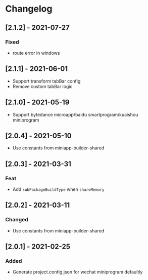 # Changelog

## [2.1.2] - 2021-07-27

### Fixed

- route error in windows

## [2.1.1] - 2021-06-01

- Support transform tabBar config
- Remove custom tabBar logic

## [2.1.0] - 2021-05-19

- Support bytedance microapp/baidu smartprogram/kuaishou miniprogram

## [2.0.4] - 2021-05-10

- Use constants from miniapp-builder-shared

## [2.0.3] - 2021-03-31

### Feat

- Add `subPackageBuildType` when `shareMemory`

## [2.0.2] - 2021-03-11

### Changed

- Use constants from miniapp-builder-shared

## [2.0.1] - 2021-02-25

### Added

- Generate project.config.json for wechat miniprogram defaultly
